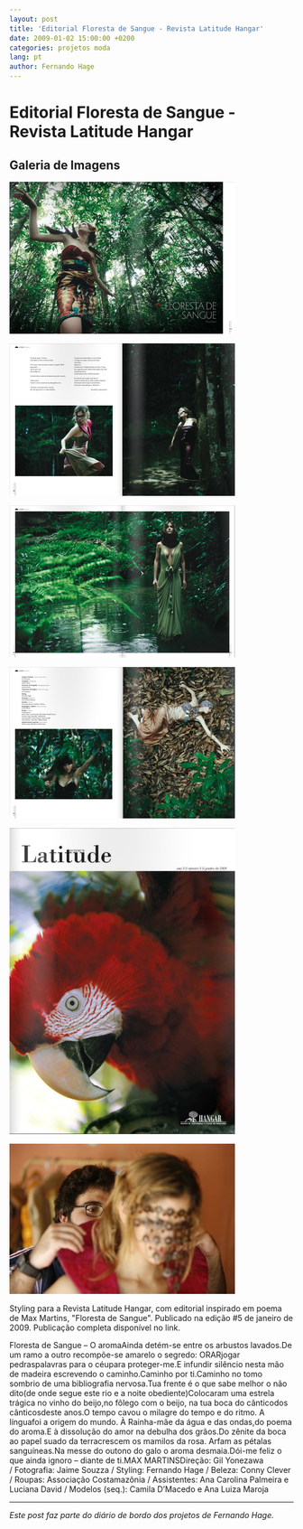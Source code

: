 ```yaml
---
layout: post
title: 'Editorial Floresta de Sangue - Revista Latitude Hangar'
date: 2009-01-02 15:00:00 +0200
categories: projetos moda
lang: pt
author: Fernando Hage
---
```


# Editorial Floresta de Sangue - Revista Latitude Hangar

## Galeria de Imagens

![Editorial Floresta de Sangue - Revista Latitude Hangar](/assets/images/editorial-floresta-de-sangue-revista-latitude-hangar-01.png)

![Editorial Floresta de Sangue - Revista Latitude Hangar](/assets/images/editorial-floresta-de-sangue-revista-latitude-hangar-02.png)

![Editorial Floresta de Sangue - Revista Latitude Hangar](/assets/images/editorial-floresta-de-sangue-revista-latitude-hangar-03.png)

![Editorial Floresta de Sangue - Revista Latitude Hangar](/assets/images/editorial-floresta-de-sangue-revista-latitude-hangar-04.png)

![Editorial Floresta de Sangue - Revista Latitude Hangar](/assets/images/editorial-floresta-de-sangue-revista-latitude-hangar-05.png)

![Editorial Floresta de Sangue - Revista Latitude Hangar](/assets/images/editorial-floresta-de-sangue-revista-latitude-hangar-06.jpg)

Styling para a Revista Latitude Hangar, com editorial inspirado em poema de Max Martins, "Floresta de Sangue". Publicado na edição #5 de janeiro de 2009. Publicação completa disponível no link.

﻿Floresta de Sangue – O aroma﻿Ainda detém-se entre os arbustos lavados.De um ramo a outro recompõe-se amarelo o segredo: ORARjogar pedraspalavras para o céupara proteger-me.E infundir silêncio nesta mão de madeira escrevendo o caminho.Caminho por ti.Caminho no tomo sombrio de uma bibliografia nervosa.Tua frente é o que sabe melhor o não dito(de onde segue este rio e a noite obediente)Colocaram uma estrela trágica no vinho do beijo,no fôlego com o beijo, na tua boca do cânticodos cânticosdeste anos.O tempo cavou o milagre do tempo e do ritmo. A línguafoi a origem do mundo. À Rainha-mãe da água e das ondas,do poema do aroma.E à dissolução do amor na debulha dos grãos.Do zênite da boca ao papel suado da terracrescem os mamilos da rosa. Arfam as pétalas sanguíneas.Na messe do outono do galo o aroma desmaia.Dói-me feliz o que ainda ignoro – diante de ti.MAX MARTINSDireção: Gil Yonezawa / Fotografia: Jaime Souzza / Styling: Fernando Hage / Beleza: Conny Clever / Roupas: Associação Costamazônia / Assistentes: Ana Carolina Palmeira e Luciana David / Modelos (seq.): Camila D’Macedo e Ana Luiza Maroja

---

*Este post faz parte do diário de bordo dos projetos de Fernando Hage.*